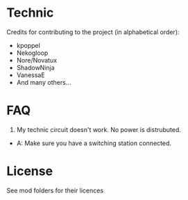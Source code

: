 Technic
=======

Credits for contributing to the project (in alphabetical order):
  * kpoppel
  * Nekogloop
  * Nore/Novatux
  * ShadowNinja
  * VanessaE
  * And many others...

FAQ
===

1. My technic circuit doesn't work.  No power is distrubuted.
  * A: Make sure you have a switching station connected.

License
=======

See mod folders for their licences

